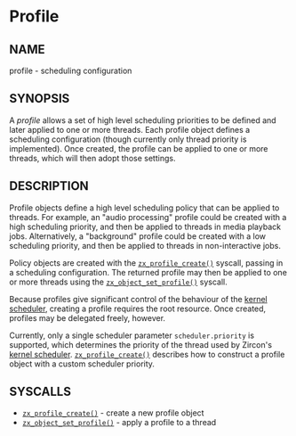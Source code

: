 
# Profile

## NAME

profile - scheduling configuration

## SYNOPSIS

A *profile* allows a set of high level scheduling priorities to be defined and
later applied to one or more threads. Each profile object defines a scheduling
configuration (though currently only thread priority is implemented). Once
created, the profile can be applied to one or more threads, which will then
adopt those settings.

## DESCRIPTION

Profile objects define a high level scheduling policy that can be applied to
threads. For example, an "audio processing" profile could be created with a high
scheduling priority, and then be applied to threads in media playback jobs.
Alternatively, a "background" profile could be created with a low scheduling
priority, and then be applied to threads in non-interactive jobs.

Policy objects are created with the [`zx_profile_create()`] syscall, passing in
a scheduling configuration. The returned profile may then be applied to one or
more threads using the [`zx_object_set_profile()`] syscall.

Because profiles give significant control of the behaviour of the [kernel
scheduler](/docs/concepts/kernel/kernel_scheduling.md), creating a profile requires the root
resource. Once created, profiles may be delegated freely, however.

Currently, only a single scheduler parameter `scheduler.priority` is supported,
which determines the priority of the thread used by Zircon's [kernel
scheduler](/docs/concepts/kernel/kernel_scheduling.md). [`zx_profile_create()`] describes how to
construct a profile object with a custom scheduler priority.

## SYSCALLS

 - [`zx_profile_create()`] - create a new profile object
 - [`zx_object_set_profile()`] - apply a profile to a thread

[`zx_profile_create()`]: /docs/reference/syscalls/profile_create.md
[`zx_object_set_profile()`]: /docs/reference/syscalls/object_set_profile.md
